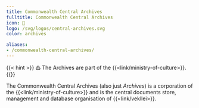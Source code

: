 ```yaml
---
title: Commonwealth Central Archives
fulltitle: Commonwealth Central Archives
icon: 🏢
logo: /svg/logos/central-archives.svg
color: archives

aliases:
- /commonwealth-central-archives/
---
```

{{< hint >}}
߷ The Archives are part of the {{<link/ministry-of-culture>}}.
{{</hint>}}

The Commonwealth Central Archives (also just *Archives*) is a corporation of the {{<link/ministry-of-culture>}} and is the central documents store, management and database organisation of {{<link/vekllei>}}.